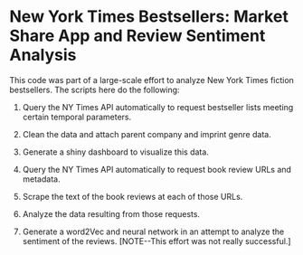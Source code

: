 # New York Times Bestsellers: Market Share App and Review Sentiment Analysis

This code was part of a large-scale effort to analyze New York Times fiction bestsellers.  The scripts here do the following:

1. Query the NY Times API automatically to request bestseller lists meeting certain temporal parameters.

2. Clean the data and attach parent company and imprint genre data.

3. Generate a shiny dashboard to visualize this data.

4. Query the NY Times API automatically to request book review URLs and metadata.

5. Scrape the text of the book reviews at each of those URLs.

6. Analyze the data resulting from those requests.

7. Generate a word2Vec and neural network in an attempt to analyze the sentiment of the reviews.
[NOTE--This effort was not really successful.] 